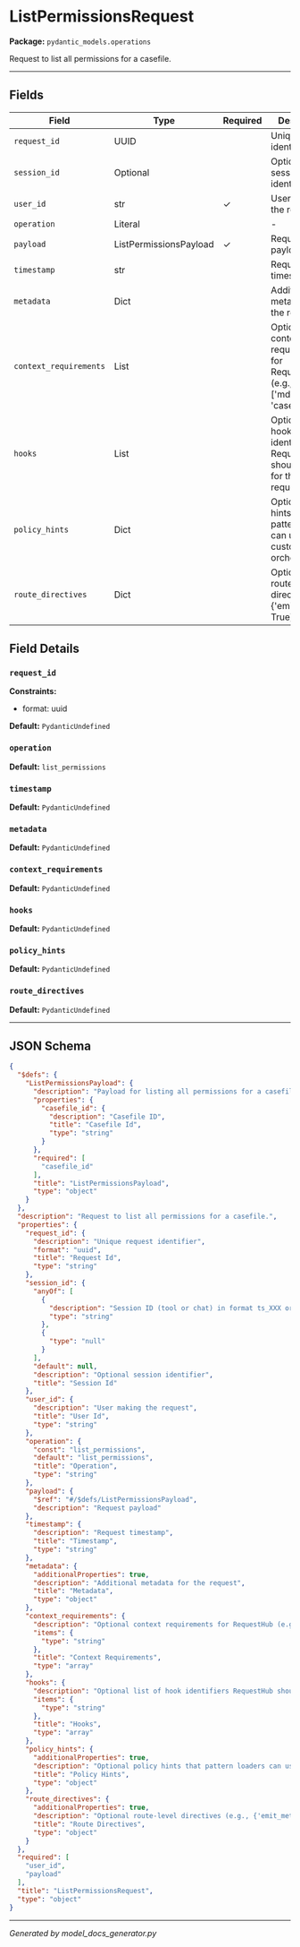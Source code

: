 # ListPermissionsRequest

**Package:** `pydantic_models.operations`

Request to list all permissions for a casefile.

---

## Fields

| Field | Type | Required | Description |
|-------|------|----------|-------------|
| `request_id` | UUID |  | Unique request identifier |
| `session_id` | Optional |  | Optional session identifier |
| `user_id` | str | ✓ | User making the request |
| `operation` | Literal |  | - |
| `payload` | ListPermissionsPayload | ✓ | Request payload |
| `timestamp` | str |  | Request timestamp |
| `metadata` | Dict |  | Additional metadata for the request |
| `context_requirements` | List |  | Optional context requirements for RequestHub (e.g., ['mds_context', 'casefile']). |
| `hooks` | List |  | Optional list of hook identifiers RequestHub should execute for this request. |
| `policy_hints` | Dict |  | Optional policy hints that pattern loaders can use to customize orchestration. |
| `route_directives` | Dict |  | Optional route-level directives (e.g., {'emit_metrics': True}). |

## Field Details

### `request_id`

**Constraints:**
- format: uuid

**Default:** `PydanticUndefined`

### `operation`

**Default:** `list_permissions`

### `timestamp`

**Default:** `PydanticUndefined`

### `metadata`

**Default:** `PydanticUndefined`

### `context_requirements`

**Default:** `PydanticUndefined`

### `hooks`

**Default:** `PydanticUndefined`

### `policy_hints`

**Default:** `PydanticUndefined`

### `route_directives`

**Default:** `PydanticUndefined`

---

## JSON Schema

```json
{
  "$defs": {
    "ListPermissionsPayload": {
      "description": "Payload for listing all permissions for a casefile.",
      "properties": {
        "casefile_id": {
          "description": "Casefile ID",
          "title": "Casefile Id",
          "type": "string"
        }
      },
      "required": [
        "casefile_id"
      ],
      "title": "ListPermissionsPayload",
      "type": "object"
    }
  },
  "description": "Request to list all permissions for a casefile.",
  "properties": {
    "request_id": {
      "description": "Unique request identifier",
      "format": "uuid",
      "title": "Request Id",
      "type": "string"
    },
    "session_id": {
      "anyOf": [
        {
          "description": "Session ID (tool or chat) in format ts_XXX or cs_XXX",
          "type": "string"
        },
        {
          "type": "null"
        }
      ],
      "default": null,
      "description": "Optional session identifier",
      "title": "Session Id"
    },
    "user_id": {
      "description": "User making the request",
      "title": "User Id",
      "type": "string"
    },
    "operation": {
      "const": "list_permissions",
      "default": "list_permissions",
      "title": "Operation",
      "type": "string"
    },
    "payload": {
      "$ref": "#/$defs/ListPermissionsPayload",
      "description": "Request payload"
    },
    "timestamp": {
      "description": "Request timestamp",
      "title": "Timestamp",
      "type": "string"
    },
    "metadata": {
      "additionalProperties": true,
      "description": "Additional metadata for the request",
      "title": "Metadata",
      "type": "object"
    },
    "context_requirements": {
      "description": "Optional context requirements for RequestHub (e.g., ['mds_context', 'casefile']).",
      "items": {
        "type": "string"
      },
      "title": "Context Requirements",
      "type": "array"
    },
    "hooks": {
      "description": "Optional list of hook identifiers RequestHub should execute for this request.",
      "items": {
        "type": "string"
      },
      "title": "Hooks",
      "type": "array"
    },
    "policy_hints": {
      "additionalProperties": true,
      "description": "Optional policy hints that pattern loaders can use to customize orchestration.",
      "title": "Policy Hints",
      "type": "object"
    },
    "route_directives": {
      "additionalProperties": true,
      "description": "Optional route-level directives (e.g., {'emit_metrics': True}).",
      "title": "Route Directives",
      "type": "object"
    }
  },
  "required": [
    "user_id",
    "payload"
  ],
  "title": "ListPermissionsRequest",
  "type": "object"
}
```

---

*Generated by model_docs_generator.py*
